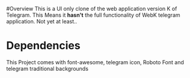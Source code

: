 #Overview
This is a UI only clone of the web application version K of Telegram.
This Means it <b>hasn't</b> the full functionality of WebK telegram application.
Not yet at least..

# Dependencies
This Project comes with font-awesome, telegram icon, Roboto Font and telegram traditional backgrounds



